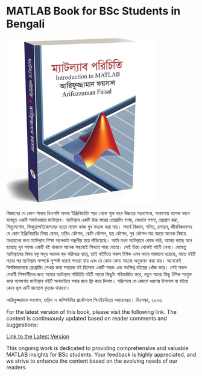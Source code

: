# MATLAB Book for BSc Students in Bengali

![Introduction to MATLAB for BSc Students](introduction_to_matlab_for_bsc_student.jpg)

বিজ্ঞানের যে কোন শাখায় বিএসসি অথবা ইঞ্জিনিয়ারিং পড়া থেকে শুরু করে উচ্চতর পড়াশোনা, গবেষণায় ব্যাপক ভাবে ব্যবহৃত একটি সফটওয়্যার ম্যাটল্যাব। ম্যাটল্যাব একটি উচ্চ স্তরের প্রোগ্রামিং ভাষা, যেখানে গণনা, প্রোগ্রাম করা, সিমুলেশোন, ভিজুয়ালাইজেশনের মতো নানান কাজ খুব সহজে করা যায়। পদার্থ বিজ্ঞান, গনিত, রসায়ন, জীববিজ্ঞানসহ যে কোন ইঞ্জিনিয়ারিং বিষয় যেমন, তড়িৎ কৌশল, কেমি কৌশল, যন্ত্র কৌশল, পুর কৌশল সহ আরো অনেক বিষয়ে অধ্যয়নের জন্য ম্যাটল্যাব শিক্ষা অনেকটা বাঞ্ছনীয় হয়ে দাঁড়িয়েছে। আমি যখন ম্যাটল্যাবে কোড করি, আমার কাছে মনে হয়েছে খুব সফজ একটি বই থাকলে অনেক সহজেই শিখতে পারা যেতো। সেই চিন্তা থেকেই বইটি লেখা। যেহেতু ম্যাটল্যাবের বিষয় বস্তু সমূহ অনেক বড় পরিসরে ব্যাপ্ত, তাই বইটিতে সকল টপিক এমন ভাবে সাজানো হয়েছে, যাতে বইটি পড়ার পর ম্যাটল্যাব সম্পর্কে সুস্পষ্ট ধারণা পাওয়া যায় এবং যে কোন কোড সহজে অনুধাবন করা যায়। 
অনেকেই বিশব্বিদ্যালয়ে প্রোগ্রামিং শেখার জন্য সহায়ক বই হিসেবে একটি সহজ এবং সংক্ষিপ্ত বইয়ের খোঁজ করে। সেই সকল মেধাবী শিক্ষার্থীদের জন্য আমার ম্যাটল্যাব পরিচিতি বইটি আরো কিছুটা পরিমার্জিত করে, নতুন আরো কিছু টপিক সংযুক্ত করে গবেষণায় ম্যাটল্যাব বইটি অনলাইনে সবার জন্য ফ্রি করে দিলাম।
পরিশেষে যে কোনো ধরণের উপদেশ বা বইয়ে কোন ভুল ত্রুটি জানালে কৃতজ্ঞ থাকবো।

আরিফুজ্জামান ফয়সাল,
তড়িৎ ও কম্পিউটার প্রকৌশলে পিএইচডিতে অধ্যয়নরত। 
ডিসেম্বর, ২০২৩

For the latest version of this book, please visit the following link. The content is continuously updated based on reader comments and suggestions:

[Link to the Latest Version](https://drive.google.com/file/d/1D_yMA6K3RXpUPsa8IFbt-kDT7mVeKW-R/preview)

This ongoing work is dedicated to providing comprehensive and valuable MATLAB insights for BSc students. Your feedback is highly appreciated, and we strive to enhance the content based on the evolving needs of our readers.

